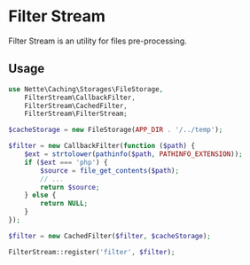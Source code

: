 Filter Stream
=============

Filter Stream is an utility for files pre-processing.

## Usage

```php
use Nette\Caching\Storages\FileStorage,
	FilterStream\CallbackFilter,
	FilterStream\CachedFilter,
	FilterStream\FilterStream;

$cacheStorage = new FileStorage(APP_DIR . '/../temp');

$filter = new CallbackFilter(function ($path) {
	$ext = strtolower(pathinfo($path, PATHINFO_EXTENSION));
	if ($ext === 'php') {
		$source = file_get_contents($path);
		// ...
		return $source;
	} else {
		return NULL;
	}
});

$filter = new CachedFilter($filter, $cacheStorage);

FilterStream::register('filter', $filter);
```
